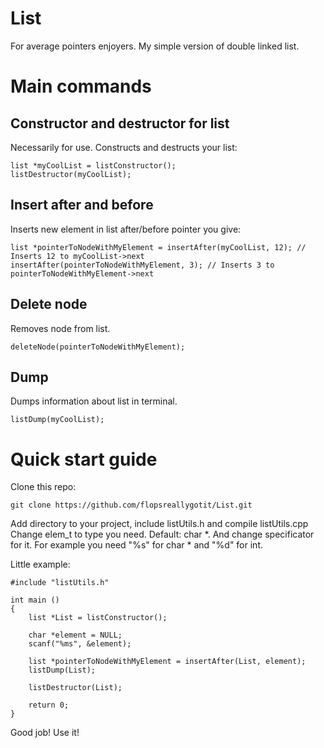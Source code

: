 # List
For average pointers enjoyers.
My simple version of double linked list.

# Main commands
## Constructor and destructor for list
Necessarily for use. Constructs and destructs your list:
```
list *myCoolList = listConstructor();
listDestructor(myCoolList);
```

## Insert after and before
Inserts new element in list after/before pointer you give:
```
list *pointerToNodeWithMyElement = insertAfter(myCoolList, 12); // Inserts 12 to myCoolList->next
insertAfter(pointerToNodeWithMyElement, 3); // Inserts 3 to pointerToNodeWithMyElement->next
```

## Delete node
Removes node from list.
```
deleteNode(pointerToNodeWithMyElement);
```

## Dump
Dumps information about list in terminal.
```
listDump(myCoolList);
```

# Quick start guide

Clone this repo:
```
git clone https://github.com/flopsreallygotit/List.git
```

Add directory to your project, include listUtils.h and compile listUtils.cpp
Change elem_t to type you need. Default: char *. And change specificator for it. For example you need "%s" for char * and "%d" for int.

Little example:

```
#include "listUtils.h"

int main ()
{
    list *List = listConstructor();

    char *element = NULL;
    scanf("%ms", &element);

    list *pointerToNodeWithMyElement = insertAfter(List, element);
    listDump(List);

    listDestructor(List);

    return 0;
}
```

Good job! Use it!
